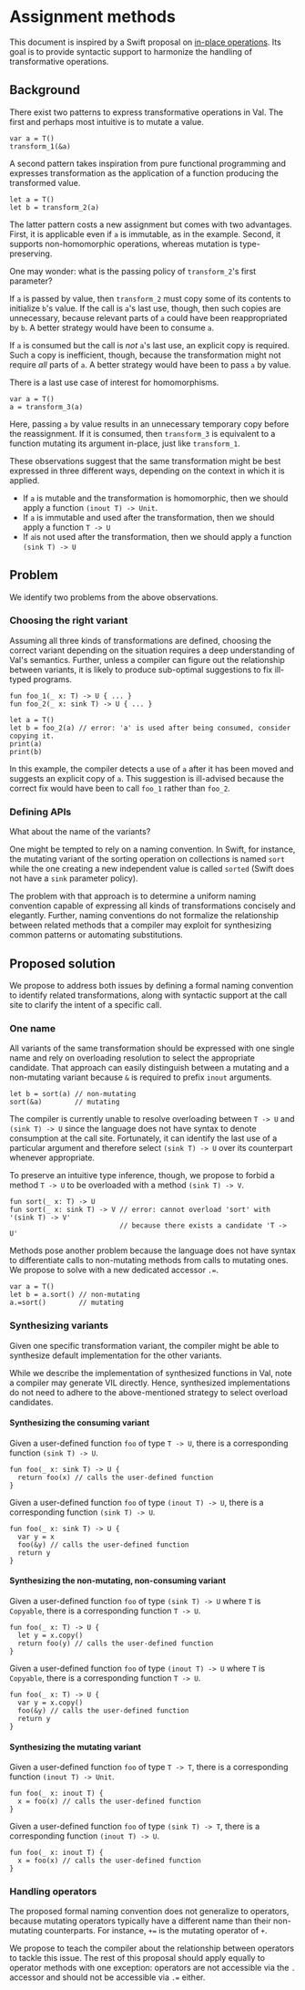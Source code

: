 # Assignment methods

This document is inspired by a Swift proposal on [in-place operations](https://github.com/apple/swift/blob/main/docs/proposals/Inplace.rst).
Its goal is to provide syntactic support to harmonize the handling of transformative operations.

## Background

There exist two patterns to express transformative operations in Val.
The first and perhaps most intuitive is to mutate a value.

```val
var a = T()
transform_1(&a)
```

A second pattern takes inspiration from pure functional programming and expresses transformation as the application of a function producing the transformed value.

```val
let a = T()
let b = transform_2(a)
```

The latter pattern costs a new assignment but comes with two advantages.
First, it is applicable even if `a` is immutable, as in the example.
Second, it supports non-homomorphic operations, whereas mutation is type-preserving.

One may wonder: what is the passing policy of `transform_2`'s first parameter?

If `a` is passed by value, then `transform_2` must copy some of its contents to initialize `b`'s value.
If the call is `a`'s last use, though, then such copies are unnecessary, because relevant parts of `a` could have been reappropriated by `b`.
A better strategy would have been to consume `a`.

If `a` is consumed but the call is *not* `a`'s last use, an explicit copy is required.
Such a copy is inefficient, though, because the transformation might not require *all* parts of `a`.
A better strategy would have been to pass `a` by value.

There is a last use case of interest for homomorphisms.

```val
var a = T()
a = transform_3(a)
```

Here, passing `a` by value results in an unnecessary temporary copy before the reassignment.
If it is consumed, then `transform_3` is equivalent to a function mutating its argument in-place, just like `transform_1`.

These observations suggest that the same transformation might be best expressed in three different ways, depending on the context in which it is applied.

- If `a` is mutable and the transformation is homomorphic, then we should apply a function `(inout T) -> Unit`.
- If `a` is immutable and used after the transformation, then we should apply a function `T -> U`
- If `a`is not used after the transformation, then we should apply a function `(sink T) -> U`

## Problem

We identify two problems from the above observations.

### Choosing the right variant

Assuming all three kinds of transformations are defined, choosing the correct variant depending on the situation requires a deep understanding of Val's semantics.
Further, unless a compiler can figure out the relationship between variants, it is likely to produce sub-optimal suggestions to fix ill-typed programs.

```val
fun foo_1(_ x: T) -> U { ... }
fun foo_2(_ x: sink T) -> U { ... }

let a = T()
let b = foo_2(a) // error: 'a' is used after being consumed, consider copying it.
print(a)
print(b)
```

In this example, the compiler detects a use of `a` after it has been moved and suggests an explicit copy of `a`.
This suggestion is ill-advised because the correct fix would have been to call `foo_1` rather than `foo_2`.

### Defining APIs

What about the name of the variants?

One might be tempted to rely on a naming convention.
In Swift, for instance, the mutating variant of the sorting operation on collections is named `sort` while the one creating a new independent value is called `sorted` (Swift does not have a `sink` parameter policy).

The problem with that approach is to determine a uniform naming convention capable of expressing all kinds of transformations concisely and elegantly.
Further, naming conventions do not formalize the relationship between related methods that a compiler may exploit for synthesizing common patterns or automating substitutions.

## Proposed solution

We propose to address both issues by defining a formal naming convention to identify related transformations, along with syntactic support at the call site to clarify the intent of a specific call.

### One name

All variants of the same transformation should be expressed with one single name and rely on overloading resolution to select the appropriate candidate.
That approach can easily distinguish between a mutating and a non-mutating variant because `&` is required to prefix `inout` arguments.

```val
let b = sort(a) // non-mutating
sort(&a)        // mutating
```

The compiler is currently unable to resolve overloading between `T -> U` and `(sink T) -> U` since the language does not have syntax to denote consumption at the call site.
Fortunately, it can identify the last use of a particular argument and therefore select `(sink T) -> U` over its counterpart whenever appropriate.

To preserve an intuitive type inference, though, we propose to forbid a method `T -> U` to be overloaded with a method `(sink T) -> V`.

```val
fun sort(_ x: T) -> U
fun sort(_ x: sink T) -> V // error: cannot overload 'sort' with '(sink T) -> V'
                           // because there exists a candidate 'T -> U'
```

Methods pose another problem because the language does not have syntax to differentiate calls to non-mutating methods from calls to mutating ones.
We propose to solve with a new dedicated accessor `.=`.

```val
var a = T()
let b = a.sort() // non-mutating
a.=sort()        // mutating
```

### Synthesizing variants

Given one specific transformation variant, the compiler might be able to synthesize default implementation for the other variants.

While we describe the implementation of synthesized functions in Val, note a compiler may generate VIL directly.
Hence, synthesized implementations do not need to adhere to the above-mentioned strategy to select overload candidates.

#### Synthesizing the consuming variant

Given a user-defined function `foo` of type `T -> U`, there is a corresponding function `(sink T) -> U`.

```val
fun foo(_ x: sink T) -> U {
  return foo(x) // calls the user-defined function
}
```

Given a user-defined function `foo` of type `(inout T) -> U`, there is a corresponding function `(sink T) -> U`.

```val
fun foo(_ x: sink T) -> U {
  var y = x
  foo(&y) // calls the user-defined function
  return y
}
```

#### Synthesizing the non-mutating, non-consuming variant

Given a user-defined function `foo` of type `(sink T) -> U` where `T` is `Copyable`, there is a corresponding function `T -> U`.

```val
fun foo(_ x: T) -> U {
  let y = x.copy()
  return foo(y) // calls the user-defined function
}
```

Given a user-defined function `foo` of type `(inout T) -> U` where `T` is `Copyable`, there is a corresponding function `T -> U`.

```val
fun foo(_ x: T) -> U {
  var y = x.copy()
  foo(&y) // calls the user-defined function
  return y
}
```

#### Synthesizing the mutating variant

Given a user-defined function `foo` of type `T -> T`, there is a corresponding function `(inout T) -> Unit`.

```val
fun foo(_ x: inout T) {
  x = foo(x) // calls the user-defined function
}
```

Given a user-defined function `foo` of type `(sink T) -> T`, there is a corresponding function `(inout T) -> U`.

```val
fun foo(_ x: inout T) {
  x = foo(x) // calls the user-defined function
}
```

### Handling operators

The proposed formal naming convention does not generalize to operators, because mutating operators typically have a different name than their non-mutating counterparts.
For instance, `+=` is the mutating operator of `+`.

We propose to teach the compiler about the relationship between operators to tackle this issue.
The rest of this proposal should apply equally to operator methods with one exception: operators are not accessible via the `.` accessor and should not be accessible via `.=` either.
